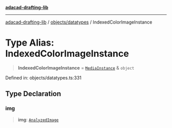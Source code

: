 [**adacad-drafting-lib**](../../../README.md)

***

[adacad-drafting-lib](../../../modules.md) / [objects/datatypes](../README.md) / IndexedColorImageInstance

# Type Alias: IndexedColorImageInstance

> **IndexedColorImageInstance** = [`MediaInstance`](MediaInstance.md) & `object`

Defined in: objects/datatypes.ts:331

## Type Declaration

### img

> **img**: [`AnalyzedImage`](../interfaces/AnalyzedImage.md)
